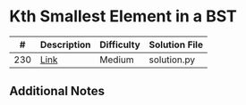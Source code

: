 # Kth Smallest Element in a BST
|#|Description|Difficulty|Solution File|
|-|-|-|-|
|230|[Link](https://leetcode.com/problems/kth-smallest-element-in-a-bst/)|Medium|solution.py|

## Additional Notes
